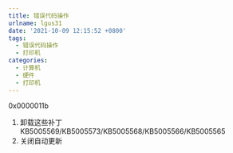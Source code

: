 ```yaml
---
title: 错误代码操作
urlname: lgus31
date: '2021-10-09 12:15:52 +0800'
tags:
  - 错误代码操作
  - 打印机
categories:
  - 计算机
  - 硬件
  - 打印机
---
```


0x0000011b

1. 卸载这些补丁 KB5005569/KB5005573/KB5005568/KB5005566/KB5005565
1. 关闭自动更新
